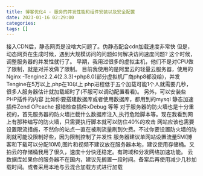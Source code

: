 ```yaml
---
title: 博客优化4 - 服务的并发性能和组件安装以及安全配置
date: 2023-01-16 02:29:00
categories: 
tags: []
---
```


接入CDN后，静态网页是没啥大问题了。伪静态配合cdn加载速度非常快    但是，动态网页在生成时候，遇到大规模访问的问题如何解决访问速度问题?    这个时候，调整服务器的并发性就行了。    早期，我用过很多的虚拟主机，他们不是对CPU做了限制，就是对并发做了限制。    目前我使用的是阿里云的轻量云服务器，使用的Nginx -Tengine2.2.4(2.3.3)+php8.0(部分虚拟机厂商php8都没给)，并发Tengine在5万以上,php在10以上    php进程低于五个加载可能1个人就需要几秒，很多人服务器估计就加载超时了(不服可以调动配置看看)。    另外，可以安装些PHP插件的内容    比如你要搭建数据库或者使用数据库，都用到的mysql    静态加速插件Zend OPcache    报错检查插件xDebug    等等    对于服务器的防火墙也是十分重视的，首先服务器的防火墙拦截什么数据库注入,执行危险脚本等。现在我看到网上有那种编写的防火墙，只需要执行脚本就可以防住40%的攻击    网站应该也需要设置限流措施，不然你的站点一直在被刷流量刷到欠费。不过你要设置防火墙的防刷就可能没限制好些，因为限制控制了并发性    服务器建议单网站设置流量5M(博客和下载可以分配10M),图片和视频不建议放在服务器本地，建议使用存储桶。又拍云的存储桶我用了很久，速度十分快还稳定。有跨域和分发网络加速功能。    云数据库如果你的服务器不在国内，建议先搁置一段时间。备案后再使用减少几秒加载时间。或者采用本地与云混合加载方式进行加载
